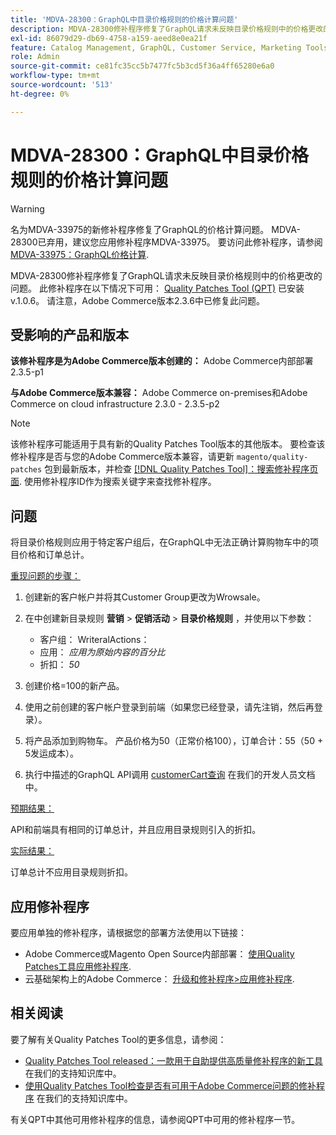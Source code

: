 ```yaml
---
title: 'MDVA-28300：GraphQL中目录价格规则的价格计算问题'
description: MDVA-28300修补程序修复了GraphQL请求未反映目录价格规则中的价格更改的问题。 安装Quality Patches Tool (QPT) v.1.0.6后，即可使用此修补程序。 请注意，Adobe Commerce版本2.3.6中已修复此问题。
exl-id: 86079d29-db69-4758-a159-aeed8e0ea21f
feature: Catalog Management, GraphQL, Customer Service, Marketing Tools, Orders, Price Rules
role: Admin
source-git-commit: ce81fc35cc5b7477fc5b3cd5f36a4ff65280e6a0
workflow-type: tm+mt
source-wordcount: '513'
ht-degree: 0%

---
```


# MDVA-28300：GraphQL中目录价格规则的价格计算问题

>[!WARNING]
>
>名为MDVA-33975的新修补程序修复了GraphQL的价格计算问题。 MDVA-28300已弃用，建议您应用修补程序MDVA-33975。 要访问此修补程序，请参阅 [MDVA-33975：GraphQL价格计算](https://experienceleague.adobe.com/docs/commerce-knowledge-base/kb/support-tools/patches/mdva-33975-magento-patch-graphql-price-calculations.html).

MDVA-28300修补程序修复了GraphQL请求未反映目录价格规则中的价格更改的问题。 此修补程序在以下情况下可用： [Quality Patches Tool (QPT)](/help/announcements/adobe-commerce-announcements/magento-quality-patches-released-new-tool-to-self-serve-quality-patches.md) 已安装v.1.0.6。 请注意，Adobe Commerce版本2.3.6中已修复此问题。

## 受影响的产品和版本

**该修补程序是为Adobe Commerce版本创建的：** Adobe Commerce内部部署2.3.5-p1

**与Adobe Commerce版本兼容：** Adobe Commerce on-premises和Adobe Commerce on cloud infrastructure 2.3.0 - 2.3.5-p2

>[!NOTE]
>
>该修补程序可能适用于具有新的Quality Patches Tool版本的其他版本。 要检查该修补程序是否与您的Adobe Commerce版本兼容，请更新 `magento/quality-patches` 包到最新版本，并检查 [[!DNL Quality Patches Tool]：搜索修补程序页面](https://devdocs.magento.com/quality-patches/tool.html#patch-grid). 使用修补程序ID作为搜索关键字来查找修补程序。

## 问题

将目录价格规则应用于特定客户组后，在GraphQL中无法正确计算购物车中的项目价格和订单总计。

<u>重现问题的步骤：</u>

1. 创建新的客户帐户并将其Customer Group更改为Wrowsale。
1. 在中创建新目录规则 **营销** > **促销活动** > **目录价格规则** ，并使用以下参数：
   * 客户组： WriteralActions：
   * 应用： *应用为原始内容的百分比*
   * 折扣： *50*


1. 创建价格=100的新产品。
1. 使用之前创建的客户帐户登录到前端（如果您已经登录，请先注销，然后再登录）。
1. 将产品添加到购物车。 产品价格为50（正常价格100），订单合计：55（50 + 5发运成本）。
1. 执行中描述的GraphQL API调用 [customerCart查询](https://devdocs.magento.com/guides/v2.3/graphql/queries/customer-cart.html) 在我们的开发人员文档中。

<u>预期结果：</u>

API和前端具有相同的订单总计，并且应用目录规则引入的折扣。

<u>实际结果：</u>

订单总计不应用目录规则折扣。

## 应用修补程序

要应用单独的修补程序，请根据您的部署方法使用以下链接：

* Adobe Commerce或Magento Open Source内部部署： [使用Quality Patches工具应用修补程序](https://devdocs.magento.com/guides/v2.4/comp-mgr/patching/mqp.html).
* 云基础架构上的Adobe Commerce： [升级和修补程序>应用修补程序](https://devdocs.magento.com/cloud/project/project-patch.html).

## 相关阅读

要了解有关Quality Patches Tool的更多信息，请参阅：

* [Quality Patches Tool released：一款用于自助提供高质量修补程序的新工具](/help/announcements/adobe-commerce-announcements/magento-quality-patches-released-new-tool-to-self-serve-quality-patches.md) 在我们的支持知识库中。
* [使用Quality Patches Tool检查是否有可用于Adobe Commerce问题的修补程序](/help/support-tools/patches-available-in-qpt-tool/check-patch-for-magento-issue-with-magento-quality-patches.md) 在我们的支持知识库中。

有关QPT中其他可用修补程序的信息，请参阅QPT中可用的修补程序一节。
